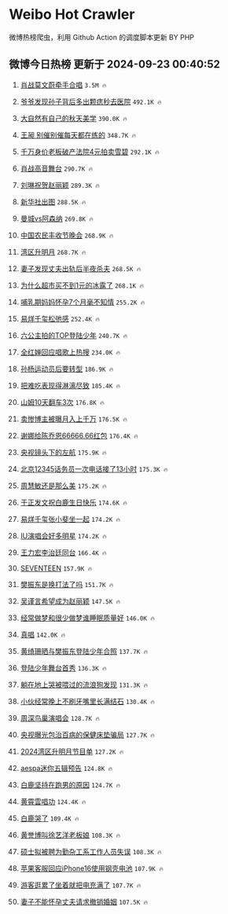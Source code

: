 # Weibo Hot Crawler 



微博热榜爬虫，利用 Github Action 的调度脚本更新 BY PHP 


## 微博今日热榜 更新于 2024-09-23 00:40:52 
1. [肖战莫文蔚牵手合唱](https://s.weibo.com/weibo?q=%E8%82%96%E6%88%98%E8%8E%AB%E6%96%87%E8%94%9A%E7%89%B5%E6%89%8B%E5%90%88%E5%94%B1&t=31&band_rank=1&Refer=top) `3.5M 🔥` 

1. [爷爷发现孙子背后多出颗痣秒去医院](https://s.weibo.com/weibo?q=%23%E7%88%B7%E7%88%B7%E5%8F%91%E7%8E%B0%E5%AD%99%E5%AD%90%E8%83%8C%E5%90%8E%E5%A4%9A%E5%87%BA%E9%A2%97%E7%97%A3%E7%A7%92%E5%8E%BB%E5%8C%BB%E9%99%A2%23&t=31&band_rank=2&Refer=top) `492.1K 🔥` 

1. [大自然有自己的秋天美学](https://s.weibo.com/weibo?q=%23%E5%A4%A7%E8%87%AA%E7%84%B6%E6%9C%89%E8%87%AA%E5%B7%B1%E7%9A%84%E7%A7%8B%E5%A4%A9%E7%BE%8E%E5%AD%A6%23&t=31&band_rank=3&Refer=top) `390.0K 🔥` 

1. [王昶 别催别催每天都在练的](https://s.weibo.com/weibo?q=%E7%8E%8B%E6%98%B6%20%E5%88%AB%E5%82%AC%E5%88%AB%E5%82%AC%E6%AF%8F%E5%A4%A9%E9%83%BD%E5%9C%A8%E7%BB%83%E7%9A%84&t=31&band_rank=4&Refer=top) `348.7K 🔥` 

1. [千万身价老板破产法院4元拍卖雪碧](https://s.weibo.com/weibo?q=%23%E5%8D%83%E4%B8%87%E8%BA%AB%E4%BB%B7%E8%80%81%E6%9D%BF%E7%A0%B4%E4%BA%A7%E6%B3%95%E9%99%A24%E5%85%83%E6%8B%8D%E5%8D%96%E9%9B%AA%E7%A2%A7%23&t=31&band_rank=5&Refer=top) `292.1K 🔥` 

1. [肖战高音舞台](https://s.weibo.com/weibo?q=%23%E8%82%96%E6%88%98%E9%AB%98%E9%9F%B3%E8%88%9E%E5%8F%B0%23&t=31&band_rank=6&Refer=top) `290.7K 🔥` 

1. [刘琳祝贺赵丽颖](https://s.weibo.com/weibo?q=%23%E5%88%98%E7%90%B3%E7%A5%9D%E8%B4%BA%E8%B5%B5%E4%B8%BD%E9%A2%96%23&t=31&band_rank=7&Refer=top) `289.3K 🔥` 

1. [新华社出图](https://s.weibo.com/weibo?q=%E6%96%B0%E5%8D%8E%E7%A4%BE%E5%87%BA%E5%9B%BE&t=31&band_rank=8&Refer=top) `288.5K 🔥` 

1. [曼城vs阿森纳](https://s.weibo.com/weibo?q=%23%E6%9B%BC%E5%9F%8Evs%E9%98%BF%E6%A3%AE%E7%BA%B3%23&t=31&band_rank=9&Refer=top) `269.8K 🔥` 

1. [中国农民丰收节晚会](https://s.weibo.com/weibo?q=%23%E4%B8%AD%E5%9B%BD%E5%86%9C%E6%B0%91%E4%B8%B0%E6%94%B6%E8%8A%82%E6%99%9A%E4%BC%9A%23&t=31&band_rank=10&Refer=top) `268.9K 🔥` 

1. [湾区升明月](https://s.weibo.com/weibo?q=%E6%B9%BE%E5%8C%BA%E5%8D%87%E6%98%8E%E6%9C%88&t=31&band_rank=11&Refer=top) `268.7K 🔥` 

1. [妻子发现丈夫出轨后半夜杀夫](https://s.weibo.com/weibo?q=%23%E5%A6%BB%E5%AD%90%E5%8F%91%E7%8E%B0%E4%B8%88%E5%A4%AB%E5%87%BA%E8%BD%A8%E5%90%8E%E5%8D%8A%E5%A4%9C%E6%9D%80%E5%A4%AB%23&t=31&band_rank=12&Refer=top) `268.5K 🔥` 

1. [为什么超市买不到1元的冰露了](https://s.weibo.com/weibo?q=%23%E4%B8%BA%E4%BB%80%E4%B9%88%E8%B6%85%E5%B8%82%E4%B9%B0%E4%B8%8D%E5%88%B01%E5%85%83%E7%9A%84%E5%86%B0%E9%9C%B2%E4%BA%86%23&t=31&band_rank=13&Refer=top) `268.1K 🔥` 

1. [哺乳期妈妈怀孕7个月毫不知情](https://s.weibo.com/weibo?q=%23%E5%93%BA%E4%B9%B3%E6%9C%9F%E5%A6%88%E5%A6%88%E6%80%80%E5%AD%957%E4%B8%AA%E6%9C%88%E6%AF%AB%E4%B8%8D%E7%9F%A5%E6%83%85%23&t=31&band_rank=14&Refer=top) `255.2K 🔥` 

1. [易烊千玺松弛感](https://s.weibo.com/weibo?q=%E6%98%93%E7%83%8A%E5%8D%83%E7%8E%BA%E6%9D%BE%E5%BC%9B%E6%84%9F&t=31&band_rank=15&Refer=top) `252.4K 🔥` 

1. [六公主拍的TOP登陆少年](https://s.weibo.com/weibo?q=%23%E5%85%AD%E5%85%AC%E4%B8%BB%E6%8B%8D%E7%9A%84TOP%E7%99%BB%E9%99%86%E5%B0%91%E5%B9%B4%23&t=31&band_rank=16&Refer=top) `240.7K 🔥` 

1. [全红婵回应唱歌上热搜](https://s.weibo.com/weibo?q=%23%E5%85%A8%E7%BA%A2%E5%A9%B5%E5%9B%9E%E5%BA%94%E5%94%B1%E6%AD%8C%E4%B8%8A%E7%83%AD%E6%90%9C%23&t=31&band_rank=17&Refer=top) `234.0K 🔥` 

1. [孙杨运动员后要转型](https://s.weibo.com/weibo?q=%23%E5%AD%99%E6%9D%A8%E8%BF%90%E5%8A%A8%E5%91%98%E5%90%8E%E8%A6%81%E8%BD%AC%E5%9E%8B%23&t=31&band_rank=18&Refer=top) `186.9K 🔥` 

1. [把难吃表现得淋漓尽致](https://s.weibo.com/weibo?q=%E6%8A%8A%E9%9A%BE%E5%90%83%E8%A1%A8%E7%8E%B0%E5%BE%97%E6%B7%8B%E6%BC%93%E5%B0%BD%E8%87%B4&t=31&band_rank=19&Refer=top) `185.4K 🔥` 

1. [山姆10天翻车3次](https://s.weibo.com/weibo?q=%23%E5%B1%B1%E5%A7%8610%E5%A4%A9%E7%BF%BB%E8%BD%A63%E6%AC%A1%23&t=31&band_rank=20&Refer=top) `176.8K 🔥` 

1. [卖惨博主被曝月入上千万](https://s.weibo.com/weibo?q=%23%E5%8D%96%E6%83%A8%E5%8D%9A%E4%B8%BB%E8%A2%AB%E6%9B%9D%E6%9C%88%E5%85%A5%E4%B8%8A%E5%8D%83%E4%B8%87%23&t=31&band_rank=21&Refer=top) `176.5K 🔥` 

1. [谢娜给陈乔恩66666.66红包](https://s.weibo.com/weibo?q=%23%E8%B0%A2%E5%A8%9C%E7%BB%99%E9%99%88%E4%B9%94%E6%81%A966666.66%E7%BA%A2%E5%8C%85%23&t=31&band_rank=22&Refer=top) `176.4K 🔥` 

1. [央视镜头下的左航](https://s.weibo.com/weibo?q=%23%E5%A4%AE%E8%A7%86%E9%95%9C%E5%A4%B4%E4%B8%8B%E7%9A%84%E5%B7%A6%E8%88%AA%23&t=31&band_rank=23&Refer=top) `175.9K 🔥` 

1. [北京12345话务员一次电话接了13小时](https://s.weibo.com/weibo?q=%23%E5%8C%97%E4%BA%AC12345%E8%AF%9D%E5%8A%A1%E5%91%98%E4%B8%80%E6%AC%A1%E7%94%B5%E8%AF%9D%E6%8E%A5%E4%BA%8613%E5%B0%8F%E6%97%B6%23&t=31&band_rank=24&Refer=top) `175.3K 🔥` 

1. [周慧敏还是那么美](https://s.weibo.com/weibo?q=%E5%91%A8%E6%85%A7%E6%95%8F%E8%BF%98%E6%98%AF%E9%82%A3%E4%B9%88%E7%BE%8E&t=31&band_rank=25&Refer=top) `175.2K 🔥` 

1. [于正发文祝白鹿生日快乐](https://s.weibo.com/weibo?q=%23%E4%BA%8E%E6%AD%A3%E5%8F%91%E6%96%87%E7%A5%9D%E7%99%BD%E9%B9%BF%E7%94%9F%E6%97%A5%E5%BF%AB%E4%B9%90%23&t=31&band_rank=26&Refer=top) `174.6K 🔥` 

1. [易烊千玺张小斐坐一起](https://s.weibo.com/weibo?q=%23%E6%98%93%E7%83%8A%E5%8D%83%E7%8E%BA%E5%BC%A0%E5%B0%8F%E6%96%90%E5%9D%90%E4%B8%80%E8%B5%B7%23&t=31&band_rank=27&Refer=top) `174.2K 🔥` 

1. [IU演唱会好多明星](https://s.weibo.com/weibo?q=%23IU%E6%BC%94%E5%94%B1%E4%BC%9A%E5%A5%BD%E5%A4%9A%E6%98%8E%E6%98%9F%23&t=31&band_rank=28&Refer=top) `174.2K 🔥` 

1. [王力宏李治廷同台](https://s.weibo.com/weibo?q=%E7%8E%8B%E5%8A%9B%E5%AE%8F%E6%9D%8E%E6%B2%BB%E5%BB%B7%E5%90%8C%E5%8F%B0&t=31&band_rank=29&Refer=top) `166.4K 🔥` 

1. [SEVENTEEN](https://s.weibo.com/weibo?q=SEVENTEEN&t=31&band_rank=30&Refer=top) `157.9K 🔥` 

1. [樊振东是换打法了吗](https://s.weibo.com/weibo?q=%23%E6%A8%8A%E6%8C%AF%E4%B8%9C%E6%98%AF%E6%8D%A2%E6%89%93%E6%B3%95%E4%BA%86%E5%90%97%23&t=31&band_rank=31&Refer=top) `151.7K 🔥` 

1. [吴谨言希望成为赵丽颖](https://s.weibo.com/weibo?q=%23%E5%90%B4%E8%B0%A8%E8%A8%80%E5%B8%8C%E6%9C%9B%E6%88%90%E4%B8%BA%E8%B5%B5%E4%B8%BD%E9%A2%96%23&t=31&band_rank=32&Refer=top) `147.5K 🔥` 

1. [经常做梦和很少做梦谁睡眠质量好](https://s.weibo.com/weibo?q=%23%E7%BB%8F%E5%B8%B8%E5%81%9A%E6%A2%A6%E5%92%8C%E5%BE%88%E5%B0%91%E5%81%9A%E6%A2%A6%E8%B0%81%E7%9D%A1%E7%9C%A0%E8%B4%A8%E9%87%8F%E5%A5%BD%23&t=31&band_rank=33&Refer=top) `146.0K 🔥` 

1. [真唱](https://s.weibo.com/weibo?q=%E7%9C%9F%E5%94%B1&t=31&band_rank=34&Refer=top) `142.0K 🔥` 

1. [黄绮珊晒与樊振东登陆少年合照](https://s.weibo.com/weibo?q=%23%E9%BB%84%E7%BB%AE%E7%8F%8A%E6%99%92%E4%B8%8E%E6%A8%8A%E6%8C%AF%E4%B8%9C%E7%99%BB%E9%99%86%E5%B0%91%E5%B9%B4%E5%90%88%E7%85%A7%23&t=31&band_rank=35&Refer=top) `137.7K 🔥` 

1. [登陆少年舞台首秀](https://s.weibo.com/weibo?q=%E7%99%BB%E9%99%86%E5%B0%91%E5%B9%B4%E8%88%9E%E5%8F%B0%E9%A6%96%E7%A7%80&t=31&band_rank=36&Refer=top) `136.3K 🔥` 

1. [躺在地上哭被喂过的流浪狗发现](https://s.weibo.com/weibo?q=%E8%BA%BA%E5%9C%A8%E5%9C%B0%E4%B8%8A%E5%93%AD%E8%A2%AB%E5%96%82%E8%BF%87%E7%9A%84%E6%B5%81%E6%B5%AA%E7%8B%97%E5%8F%91%E7%8E%B0&t=31&band_rank=37&Refer=top) `131.3K 🔥` 

1. [小伙经常晚上不刷牙嘴里长满结石](https://s.weibo.com/weibo?q=%23%E5%B0%8F%E4%BC%99%E7%BB%8F%E5%B8%B8%E6%99%9A%E4%B8%8A%E4%B8%8D%E5%88%B7%E7%89%99%E5%98%B4%E9%87%8C%E9%95%BF%E6%BB%A1%E7%BB%93%E7%9F%B3%23&t=31&band_rank=38&Refer=top) `130.4K 🔥` 

1. [周深鸟巢演唱会](https://s.weibo.com/weibo?q=%E5%91%A8%E6%B7%B1%E9%B8%9F%E5%B7%A2%E6%BC%94%E5%94%B1%E4%BC%9A&t=31&band_rank=39&Refer=top) `128.7K 🔥` 

1. [央视曝光包治百病的保健床垫骗局](https://s.weibo.com/weibo?q=%23%E5%A4%AE%E8%A7%86%E6%9B%9D%E5%85%89%E5%8C%85%E6%B2%BB%E7%99%BE%E7%97%85%E7%9A%84%E4%BF%9D%E5%81%A5%E5%BA%8A%E5%9E%AB%E9%AA%97%E5%B1%80%23&t=31&band_rank=40&Refer=top) `127.7K 🔥` 

1. [2024湾区升明月节目单](https://s.weibo.com/weibo?q=%232024%E6%B9%BE%E5%8C%BA%E5%8D%87%E6%98%8E%E6%9C%88%E8%8A%82%E7%9B%AE%E5%8D%95%23&t=31&band_rank=41&Refer=top) `127.2K 🔥` 

1. [aespa迷你五辑预告](https://s.weibo.com/weibo?q=aespa%E8%BF%B7%E4%BD%A0%E4%BA%94%E8%BE%91%E9%A2%84%E5%91%8A&t=31&band_rank=42&Refer=top) `124.8K 🔥` 

1. [白鹿坚持在跑男的原因](https://s.weibo.com/weibo?q=%23%E7%99%BD%E9%B9%BF%E5%9D%9A%E6%8C%81%E5%9C%A8%E8%B7%91%E7%94%B7%E7%9A%84%E5%8E%9F%E5%9B%A0%23&t=31&band_rank=43&Refer=top) `124.7K 🔥` 

1. [黄霄雲唱功](https://s.weibo.com/weibo?q=%E9%BB%84%E9%9C%84%E9%9B%B2%E5%94%B1%E5%8A%9F&t=31&band_rank=44&Refer=top) `124.4K 🔥` 

1. [白鹿哭了](https://s.weibo.com/weibo?q=%E7%99%BD%E9%B9%BF%E5%93%AD%E4%BA%86&t=31&band_rank=45&Refer=top) `109.4K 🔥` 

1. [黄誉博叫徐艺洋老板娘](https://s.weibo.com/weibo?q=%E9%BB%84%E8%AA%89%E5%8D%9A%E5%8F%AB%E5%BE%90%E8%89%BA%E6%B4%8B%E8%80%81%E6%9D%BF%E5%A8%98&t=31&band_rank=46&Refer=top) `108.3K 🔥` 

1. [硕士拟被聘为勤杂工系工作人员失误](https://s.weibo.com/weibo?q=%E7%A1%95%E5%A3%AB%E6%8B%9F%E8%A2%AB%E8%81%98%E4%B8%BA%E5%8B%A4%E6%9D%82%E5%B7%A5%E7%B3%BB%E5%B7%A5%E4%BD%9C%E4%BA%BA%E5%91%98%E5%A4%B1%E8%AF%AF&t=31&band_rank=47&Refer=top) `108.3K 🔥` 

1. [苹果客服回应iPhone16使用钢壳电池](https://s.weibo.com/weibo?q=%23%E8%8B%B9%E6%9E%9C%E5%AE%A2%E6%9C%8D%E5%9B%9E%E5%BA%94iPhone16%E4%BD%BF%E7%94%A8%E9%92%A2%E5%A3%B3%E7%94%B5%E6%B1%A0%23&t=31&band_rank=48&Refer=top) `107.9K 🔥` 

1. [游客逛累了坐着就把电充满了](https://s.weibo.com/weibo?q=%23%E6%B8%B8%E5%AE%A2%E9%80%9B%E7%B4%AF%E4%BA%86%E5%9D%90%E7%9D%80%E5%B0%B1%E6%8A%8A%E7%94%B5%E5%85%85%E6%BB%A1%E4%BA%86%23&t=31&band_rank=49&Refer=top) `107.7K 🔥` 

1. [妻子不能怀孕丈夫请求撤销婚姻](https://s.weibo.com/weibo?q=%23%E5%A6%BB%E5%AD%90%E4%B8%8D%E8%83%BD%E6%80%80%E5%AD%95%E4%B8%88%E5%A4%AB%E8%AF%B7%E6%B1%82%E6%92%A4%E9%94%80%E5%A9%9A%E5%A7%BB%23&t=31&band_rank=50&Refer=top) `107.5K 🔥` 

